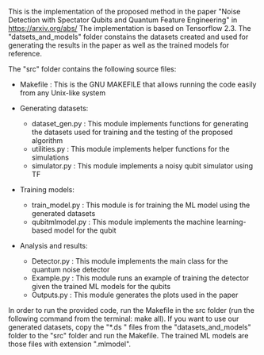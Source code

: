 This is the implementation of the proposed method in the paper "Noise Detection with Spectator Qubits and Quantum Feature Engineering" in https://arxiv.org/abs/ The implementation is based on Tensorflow 2.3. The "datsets_and_models" folder constains the datasets created and used for generating the results in the paper as well as the trained models for reference.

The "src" folder contains the following source files:

- Makefile : This is the GNU MAKEFILE that allows running the code easily from any Unix-like system

- Generating datasets: 
	- dataset_gen.py : This module implements functions for generating the datasets used for training and the testing of the proposed algorithm 
	- utilities.py : This module implements helper functions for the simulations 
	- simulator.py : This module implements a noisy qubit simulator using TF

- Training models:
	- train_model.py : This module is for training the ML model using the generated datasets 
	- qubitmlmodel.py : This module implements the machine learning-based model for the qubit

- Analysis and results:
	- Detector.py : This module implements the main class for the quantum noise detector 
	- Example.py : This module runs an example of training the detector given the trained ML models for the qubits 
	- Outputs.py : This module generates the plots used in the paper

In order to run the provided code, run the Makefile in the src folder (run the following command from the terminal: make all). If you want to use our generated datasets, copy the "*.ds " files from the "datasets_and_models" folder to the "src" folder and run the Makefile. The trained ML models are those files with extension ".mlmodel".
